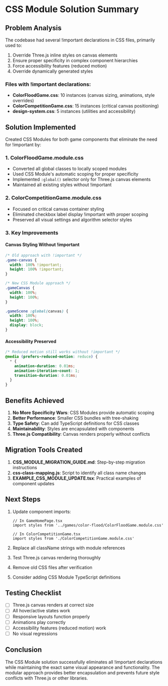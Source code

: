 # CSS Module Solution Summary

## Problem Analysis

The codebase had several !important declarations in CSS files, primarily used to:
1. Override Three.js inline styles on canvas elements
2. Ensure proper specificity in complex component hierarchies
3. Force accessibility features (reduced motion)
4. Override dynamically generated styles

### Files with !important declarations:
- **ColorFloodGame.css**: 10 instances (canvas sizing, animations, style overrides)
- **ColorCompetitionGame.css**: 15 instances (critical canvas positioning)
- **design-system.css**: 5 instances (utilities and accessibility)

## Solution Implemented

Created CSS Modules for both game components that eliminate the need for !important by:

### 1. **ColorFloodGame.module.css**
- Converted all global classes to locally scoped modules
- Used CSS Module's automatic scoping for proper specificity
- Implemented `:global()` selector only for Three.js canvas elements
- Maintained all existing styles without !important

### 2. **ColorCompetitionGame.module.css**
- Focused on critical canvas container styling
- Eliminated checkbox label display !important with proper scoping
- Preserved all visual settings and algorithm selector styles

### 3. **Key Improvements**

#### Canvas Styling Without !important
```css
/* Old approach with !important */
.game-canvas {
  width: 100% !important;
  height: 100% !important;
}

/* New CSS Module approach */
.gameCanvas {
  width: 100%;
  height: 100%;
}

.gameScene :global(canvas) {
  width: 100%;
  height: 100%;
  display: block;
}
```

#### Accessibility Preserved
```css
/* Reduced motion still works without !important */
@media (prefers-reduced-motion: reduce) {
  * {
    animation-duration: 0.01ms;
    animation-iteration-count: 1;
    transition-duration: 0.01ms;
  }
}
```

## Benefits Achieved

1. **No More Specificity Wars**: CSS Modules provide automatic scoping
2. **Better Performance**: Smaller CSS bundles with tree-shaking
3. **Type Safety**: Can add TypeScript definitions for CSS classes
4. **Maintainability**: Styles are encapsulated with components
5. **Three.js Compatibility**: Canvas renders properly without conflicts

## Migration Tools Created

1. **CSS_MODULE_MIGRATION_GUIDE.md**: Step-by-step migration instructions
2. **css-class-mapping.js**: Script to identify all class name changes
3. **EXAMPLE_CSS_MODULE_UPDATE.tsx**: Practical examples of component updates

## Next Steps

1. Update component imports:
   ```tsx
   // In GameHomePage.tsx
   import styles from '../games/color-flood/ColorFloodGame.module.css'
   
   // In ColorCompetitionGame.tsx
   import styles from './ColorCompetitionGame.module.css'
   ```

2. Replace all className strings with module references
3. Test Three.js canvas rendering thoroughly
4. Remove old CSS files after verification
5. Consider adding CSS Module TypeScript definitions

## Testing Checklist

- [ ] Three.js canvas renders at correct size
- [ ] All hover/active states work
- [ ] Responsive layouts function properly
- [ ] Animations play correctly
- [ ] Accessibility features (reduced motion) work
- [ ] No visual regressions

## Conclusion

The CSS Module solution successfully eliminates all !important declarations while maintaining the exact same visual appearance and functionality. The modular approach provides better encapsulation and prevents future style conflicts with Three.js or other libraries.